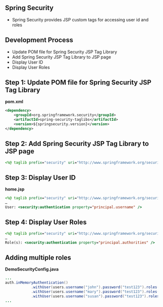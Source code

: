 ## Spring Security
- Spring Security provides JSP custom tags for accessing user id and roles

## Development Process
- Update POM file for Spring Security JSP Tag Library
- Add Spring Security JSP Tag Library to JSP page
- Display User ID
- Display User Roles

## Step 1: Update POM file for Spring Security JSP Tag Library
**pom.xml**
```xml
<dependency>
    <groupId>org.springframework.security</groupId>
    <artifactId>spring-security-taglibs</artifactId>
    <version>${springsecurity.version}</version>
</dependency>
```

## Step 2: Add Spring Security JSP Tag Library to JSP page
```jsp
<%@ taglib prefix="security" uri="http://www.springframework.org/security/tags" %>
```

## Step 3: Display User ID
**home.jsp**
```jsp
<%@ taglib prefix="security" uri="http://www.springframework.org/security/tags" %>
…
User: <security:authentication property="principal.username" />
```
## Step 4: Display User Roles
```jsp
<%@ taglib prefix="security" uri="http://www.springframework.org/security/tags" %>
…
Role(s): <security:authentication property="principal.authorities" />
```

## Adding multiple roles
**DemoSecurityConfig.java**
```Java
...
auth.inMemoryAuthentication()
            .withUser(users.username("john").password("test123").roles("EMPLOYEE"))
            .withUser(users.username("mary").password("test123").roles("EMPLOYEE","MANAGER"))
            .withUser(users.username("susan").password("test123").roles("EMPLOYEE","ADMIN"));
...
```
